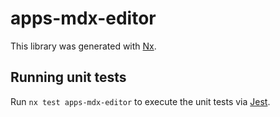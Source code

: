 # apps-mdx-editor

This library was generated with [Nx](https://nx.dev).

## Running unit tests

Run `nx test apps-mdx-editor` to execute the unit tests via [Jest](https://jestjs.io).
